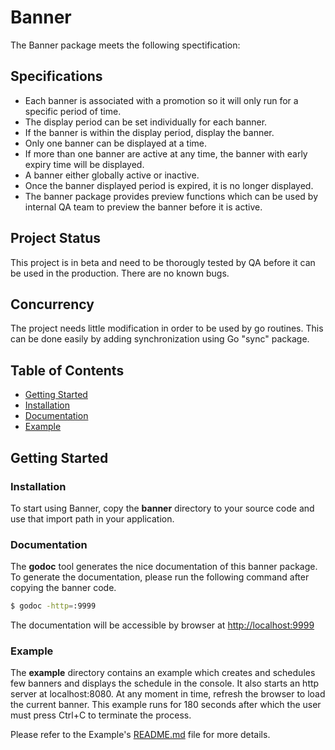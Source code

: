 Banner
========

The Banner package meets the following spectification:


## Specifications

* Each banner is associated with a promotion so it will only run for a specific period of time.
* The display period can be set individually for each banner.
* If the banner is within the display period, display the banner.
* Only one banner can be displayed at a time.
* If more than one banner are active at any time, the banner with early expiry time will be displayed.
* A banner either globally active or inactive.
* Once the banner displayed period is expired, it is no longer displayed.
* The banner package provides preview functions which can be used by internal QA team to preview the banner before it is active.


## Project Status
This project is in beta and need to be thorougly tested by QA before it can be used in the production.  There are no known bugs. 

## Concurrency
The project needs little modification in order to be used by go routines. This can be done easily by adding synchronization using Go "sync" package.


## Table of Contents

- [Getting Started](#getting-started)
 - [Installation](#installation)
 - [Documentation](#documentation)
 - [Example](#example)


## Getting Started

### Installation
To start using Banner, copy the **banner** directory to your source code and use that import path in your application.


### Documentation
The **godoc** tool generates the nice documentation of this banner package.  To generate the documentation, please run the following command after copying the banner code. 

```sh
$ godoc -http=:9999 
```

The documentation will be accessible by browser at [http://localhost:9999][http://localhost:9999]

[http://localhost:9999]: [http://localhost:9999]

### Example
The **example** directory contains an example which creates and schedules few banners and displays the schedule in the console.  It also starts an http server at localhost:8080. At any moment in time, refresh the browser to load the current banner.  This example runs for 180 seconds after which the user must press Ctrl+C to terminate the process.

Please refer to the Example's [README.md][example-readme] file for more details.

[example-readme]: example/README.md





